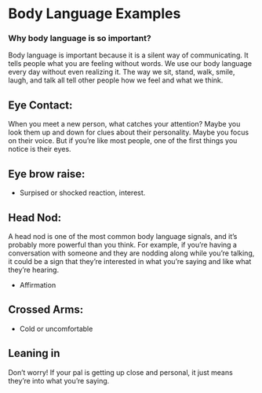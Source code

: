 # Body Language Examples

### Why body language is so important?
Body language is important because it is a silent way of communicating. It tells people what you are feeling without words. We use our body language every day without even realizing it. The way we sit, stand, walk, smile, laugh, and talk all tell other people how we feel and what we think.

## Eye Contact:
When you meet a new person, what catches your attention? Maybe you look them up and down for clues about their personality. Maybe you focus on their voice. But if you’re like most people, one of the first things you notice is their eyes.

## Eye brow raise:
- Surpised or shocked reaction, interest.

## Head Nod:
A head nod is one of the most common body language signals, and it’s probably more powerful than you think.
For example, if you’re having a conversation with someone and they are nodding along while you’re talking, it could be a sign that they’re interested in what you’re saying and like what they’re hearing.
- Affirmation

## Crossed Arms:
- Cold or uncomfortable

## Leaning in
Don’t worry! If your pal is getting up close and personal, it just means they’re into what you’re saying.